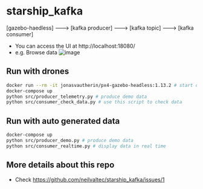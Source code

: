 # starship_kafka   
 [gazebo-haedless]  --->  [kafka producer]  --->  [kafka topic]  --->  [kafka consumer]

 - You can access the UI at http://localhost:18080/
 - e.g. Browse data 
 ![image](https://github.com/neilvaltec/starship_kafka/assets/133841195/c95fdc0b-b981-4088-8e82-de69a2f2b478)


## Run with drones
```sh
docker run --rm -it jonasvautherin/px4-gazebo-headless:1.13.2 # start drone simulator
docker-compose up
python src/producer_telemetry.py # produce demo data
python src/consumer_check_data.py # use this script to check data
```

## Run with auto generated data
```sh
docker-compose up
python src/producer_demo.py # produce demo data
python src/consumer_realtime.py # display data in real time
```
## More details about this repo
- Check https://github.com/neilvaltec/starship_kafka/issues/1
